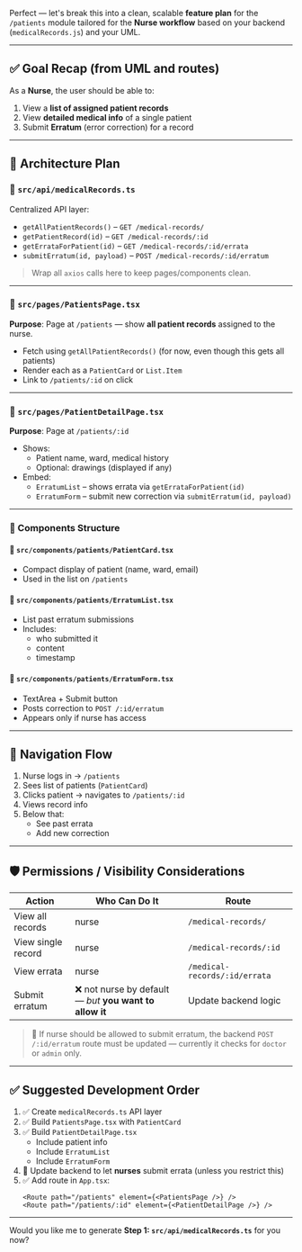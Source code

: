 Perfect — let's break this into a clean, scalable **feature plan** for the `/patients` module tailored for the **Nurse workflow** based on your backend (`medicalRecords.js`) and your UML.

---

## ✅ Goal Recap (from UML and routes)

As a **Nurse**, the user should be able to:
1. View a **list of assigned patient records**
2. View **detailed medical info** of a single patient
3. Submit **Erratum** (error correction) for a record

---

## 🧠 Architecture Plan

### 📁 `src/api/medicalRecords.ts`
Centralized API layer:
- `getAllPatientRecords()` – `GET /medical-records/`
- `getPatientRecord(id)` – `GET /medical-records/:id`
- `getErrataForPatient(id)` – `GET /medical-records/:id/errata`
- `submitErratum(id, payload)` – `POST /medical-records/:id/erratum`

> Wrap all `axios` calls here to keep pages/components clean.

---

### 📄 `src/pages/PatientsPage.tsx`
**Purpose**: Page at `/patients` — show **all patient records** assigned to the nurse.

- Fetch using `getAllPatientRecords()` (for now, even though this gets all patients)
- Render each as a `PatientCard` or `List.Item`
- Link to `/patients/:id` on click

---

### 📄 `src/pages/PatientDetailPage.tsx`
**Purpose**: Page at `/patients/:id`

- Shows:
  - Patient name, ward, medical history
  - Optional: drawings (displayed if any)
- Embed:
  - `ErratumList` – shows errata via `getErrataForPatient(id)`
  - `ErratumForm` – submit new correction via `submitErratum(id, payload)`

---

### 🧩 Components Structure

#### 🧱 `src/components/patients/PatientCard.tsx`
- Compact display of patient (name, ward, email)
- Used in the list on `/patients`

#### 🧱 `src/components/patients/ErratumList.tsx`
- List past erratum submissions
- Includes:
  - who submitted it
  - content
  - timestamp

#### 🧱 `src/components/patients/ErratumForm.tsx`
- TextArea + Submit button
- Posts correction to `POST /:id/erratum`
- Appears only if nurse has access

---

## 🧭 Navigation Flow

1. Nurse logs in → `/patients`
2. Sees list of patients (`PatientCard`)
3. Clicks patient → navigates to `/patients/:id`
4. Views record info
5. Below that:
   - See past errata
   - Add new correction

---

## 🛡️ Permissions / Visibility Considerations

| Action | Who Can Do It | Route |
|--------|----------------|-------|
| View all records | nurse | `/medical-records/` |
| View single record | nurse | `/medical-records/:id` |
| View errata | nurse | `/medical-records/:id/errata` |
| Submit erratum | ❌ not nurse by default — _but_ **you want to allow it** | Update backend logic |

> 🔧 If nurse should be allowed to submit erratum, the backend `POST /:id/erratum` route must be updated — currently it checks for `doctor` or `admin` only.

---

## ✅ Suggested Development Order

1. ✅ Create `medicalRecords.ts` API layer
2. ✅ Build `PatientsPage.tsx` with `PatientCard`
3. ✅ Build `PatientDetailPage.tsx`
   - Include patient info
   - Include `ErratumList`
   - Include `ErratumForm`
4. 🔧 Update backend to let **nurses** submit errata (unless you restrict this)
5. ✅ Add route in `App.tsx`:
   ```tsx
   <Route path="/patients" element={<PatientsPage />} />
   <Route path="/patients/:id" element={<PatientDetailPage />} />
   ```

---

Would you like me to generate **Step 1: `src/api/medicalRecords.ts`** for you now?
